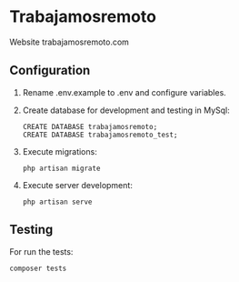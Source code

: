 # Trabajamosremoto

Website trabajamosremoto.com

## Configuration

1. Rename .env.example to .env and configure variables.

2. Create database for development and testing in MySql:

    ```
    CREATE DATABASE trabajamosremoto;
    CREATE DATABASE trabajamosremoto_test;
    ```

3. Execute migrations:

    ```
    php artisan migrate
    ```
    
4. Execute server development:

    ```
    php artisan serve
    ```

## Testing

For run the tests:

    composer tests
